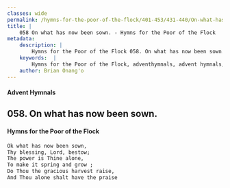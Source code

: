 ```yaml
---
classes: wide
permalink: /hymns-for-the-poor-of-the-flock/401-453/431-440/On-what-has-now-been-sown/
title: |
    058 On what has now been sown. - Hymns for the Poor of the Flock
metadata:
    description: |
        Hymns for the Poor of the Flock 058. On what has now been sown.. Ok what has now been sown, Thy blessing, Lord, bestow; The power is Thine alone, To make it spring and grow ; Do Thou the gracious harvest raise,  And Thou alone shalt have the praise 
    keywords:  |
        Hymns for the Poor of the Flock, adventhymnals, advent hymnals, On what has now been sown., Ok what has now been sown,, 
    author: Brian Onang'o
---
```


#### Advent Hymnals
## 058. On what has now been sown.
####  Hymns for the Poor of the Flock

```txt
Ok what has now been sown,
Thy blessing, Lord, bestow;
The power is Thine alone,
To make it spring and grow ;
Do Thou the gracious harvest raise, 
And Thou alone shalt have the praise
```